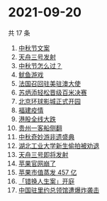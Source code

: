 # 2021-09-20

共 17 条

<!-- BEGIN -->
<!-- 最后更新时间 Mon Sep 20 2021 21:20:49 GMT+0800 (China Standard Time) -->

1. [中秋节文案](https://www.zhihu.com/search?q=中秋节文案)
1. [天舟三号发射](https://www.zhihu.com/search?q=天舟三号)
1. [中秋节怎么过？](https://www.zhihu.com/search?q=中秋节怎么过)
1. [鱿鱼游戏](https://www.zhihu.com/search?q=鱿鱼游戏)
1. [法国召回驻美驻澳大使](https://www.zhihu.com/search?q=法国召回驻美国和驻澳大利亚大使)
1. [苏炳添轻松晋级百米决赛](https://www.zhihu.com/search?q=苏炳添)
1. [北京环球影城正式开园](https://www.zhihu.com/search?q=北京环球影城)
1. [福建疫情](https://www.zhihu.com/search?q=福建疫情)
1. [港股全线大跌](https://www.zhihu.com/search?q=港股暴跌)
1. [贵州一客船侧翻](https://www.zhihu.com/search?q=贵州客船侧翻)
1. [中秋奇妙游非遗盛典](https://www.zhihu.com/search?q=中秋奇妙游)
1. [湖北工业大学新生偷拍被劝退](https://www.zhihu.com/search?q=湖北工业大学)
1. [天舟三号即将发射](https://www.zhihu.com/search?q=天舟三号)
1. [苹果官网崩了](https://www.zhihu.com/search?q=苹果官网)
1. [苹果市值蒸发 457 亿](https://www.zhihu.com/search?q=苹果市值)
1. [「错换人生案」开庭](https://www.zhihu.com/search?q=错换人生案)
1. [中国驻里约总领馆遭爆炸袭击](https://www.zhihu.com/search?q=里约总领馆)

<!-- END -->
